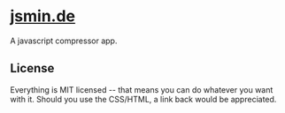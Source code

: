# [jsmin.de](http://jsmin.de/)

A javascript compressor app.

## License

Everything is MIT licensed -- that means you can do whatever you want with it.
Should you use the CSS/HTML, a link back would be appreciated.
